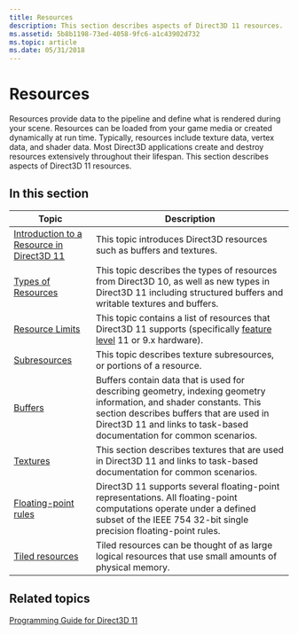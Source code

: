 ```yaml
---
title: Resources
description: This section describes aspects of Direct3D 11 resources.
ms.assetid: 5b8b1198-73ed-4058-9fc6-a1c43902d732
ms.topic: article
ms.date: 05/31/2018
---
```


# Resources

Resources provide data to the pipeline and define what is rendered during your scene. Resources can be loaded from your game media or created dynamically at run time. Typically, resources include texture data, vertex data, and shader data. Most Direct3D applications create and destroy resources extensively throughout their lifespan. This section describes aspects of Direct3D 11 resources.

## 

## In this section



| Topic                                                                                             | Description                                                                                                                                                                                                                                        |
|---------------------------------------------------------------------------------------------------|----------------------------------------------------------------------------------------------------------------------------------------------------------------------------------------------------------------------------------------------------|
| [Introduction to a Resource in Direct3D 11](overviews-direct3d-11-resources-intro.md)<br/> | This topic introduces Direct3D resources such as buffers and textures.<br/>                                                                                                                                                                  |
| [Types of Resources](overviews-direct3d-11-resources-types.md)<br/>                        | This topic describes the types of resources from Direct3D 10, as well as new types in Direct3D 11 including structured buffers and writable textures and buffers.<br/>                                                                       |
| [Resource Limits](overviews-direct3d-11-resources-limits.md)<br/>                          | This topic contains a list of resources that Direct3D 11 supports (specifically [feature level](overviews-direct3d-11-devices-downlevel-intro.md) 11 or 9.x hardware).<br/>                                 |
| [Subresources](overviews-direct3d-11-resources-subresources.md)<br/>                       | This topic describes texture subresources, or portions of a resource.<br/>                                                                                                                                                                   |
| [Buffers](overviews-direct3d-11-resources-buffers.md)<br/>                                 | Buffers contain data that is used for describing geometry, indexing geometry information, and shader constants. This section describes buffers that are used in Direct3D 11 and links to task-based documentation for common scenarios.<br/> |
| [Textures](overviews-direct3d-11-resources-textures.md)<br/>                               | This section describes textures that are used in Direct3D 11 and links to task-based documentation for common scenarios.<br/>                                                                                                                |
| [Floating-point rules](floating-point-rules.md)<br/>                                       | Direct3D 11 supports several floating-point representations. All floating-point computations operate under a defined subset of the IEEE 754 32-bit single precision floating-point rules.<br/>                                               |
| [Tiled resources](tiled-resources.md)<br/>                                                 | Tiled resources can be thought of as large logical resources that use small amounts of physical memory.<br/>                                                                                                                                 |



 

## Related topics

<dl> <dt>

[Programming Guide for Direct3D 11](dx-graphics-overviews.md)
</dt> </dl>

 

 






